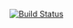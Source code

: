 [![Build Status](https://travis-ci.org/terma/fast-select.svg?branch=start)](https://travis-ci.org/terma/fast-select)
